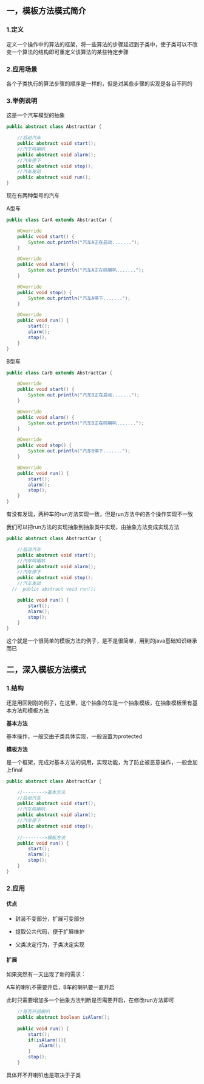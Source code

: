## 一，模板方法模式简介

### 1.定义
定义一个操作中的算法的框架，将一些算法的步骤延迟到子类中，使子类可以不改变一个算法的结构即可重定义该算法的某些特定步骤

### 2.应用场景
各个子类执行的算法步骤的顺序是一样的，但是对某些步骤的实现是各自不同的

### 3.举例说明

这是一个汽车模型的抽象
```java
public abstract class AbstractCar {

    //启动汽车
    public abstract void start();
    //汽车鸣喇叭
    public abstract void alarm();
    //汽车停下
    public abstract void stop();
    //汽车发动
    public abstract void run();
}
```

现在有两种型号的汽车

A型车
```java
public class CarA extends AbstractCar {

    @Override
    public void start() {
        System.out.println("汽车A正在启动.......");
    }

    @Override
    public void alarm() {
        System.out.println("汽车A正在鸣喇叭.......");
    }

    @Override
    public void stop() {
        System.out.println("汽车A停下.......");
    }

    @Override
    public void run() {
        start();
        alarm();
        stop();
    }
}
```
B型车
```java
public class CarB extends AbstractCar {

    @Override
    public void start() {
        System.out.println("汽车B正在启动.......");
    }

    @Override
    public void alarm() {
        System.out.println("汽车B正在鸣喇叭.......");
    }

    @Override
    public void stop() {
        System.out.println("汽车B停下.......");
    }

    @Override
    public void run() {
        start();
        alarm();
        stop();
    }
}
```

有没有发现，两种车的run方法实现一致，但是run方法中的各个操作实现不一致

我们可以把run方法的实现抽象到抽象类中实现，由抽象方法变成实现方法

```java
public abstract class AbstractCar {

    //启动汽车
    public abstract void start();
    //汽车鸣喇叭
    public abstract void alarm();
    //汽车停下
    public abstract void stop();
    //汽车发动
  //  public abstract void run();

    public void run() {
        start();
        alarm();
        stop();
    }
}
```

这个就是一个很简单的模板方法的例子，是不是很简单，用到的java基础知识继承而已

## 二，深入模板方法模式

### 1.结构
还是用回刚刚的例子，在这里，这个抽象的车是一个抽象模板，在抽象模板里有基本方法和模板方法

**基本方法**

基本操作，一般交由子类具体实现，一般设置为protected

**模板方法**

是一个框架，完成对基本方法的调用，实现功能，为了防止被恶意操作，一般会加上final

```java
public abstract class AbstractCar {

    //-------->基本方法
    //启动汽车
    public abstract void start();
    //汽车鸣喇叭
    public abstract void alarm();
    //汽车停下
    public abstract void stop();
    
    //-------->模板方法
    public void run() {
        start();
        alarm();
        stop();
    }
}
```

### 2.应用

#### 优点

- 封装不变部分，扩展可变部分

- 提取公共代码，便于扩展维护

- 父类决定行为，子类决定实现

#### 扩展

如果突然有一天出现了新的需求：

A车的喇叭不需要开启，B车的喇叭要一直开启

此时只需要增加多一个抽象方法判断是否需要开启，在修改run方法即可

```java
    //是否开启喇叭
    public abstract boolean isAlarm();
    
    public void run() {
        start();
        if(isAlarm()){
            alarm();
        }
        stop();
    }
```
具体开不开喇叭也是取决于子类